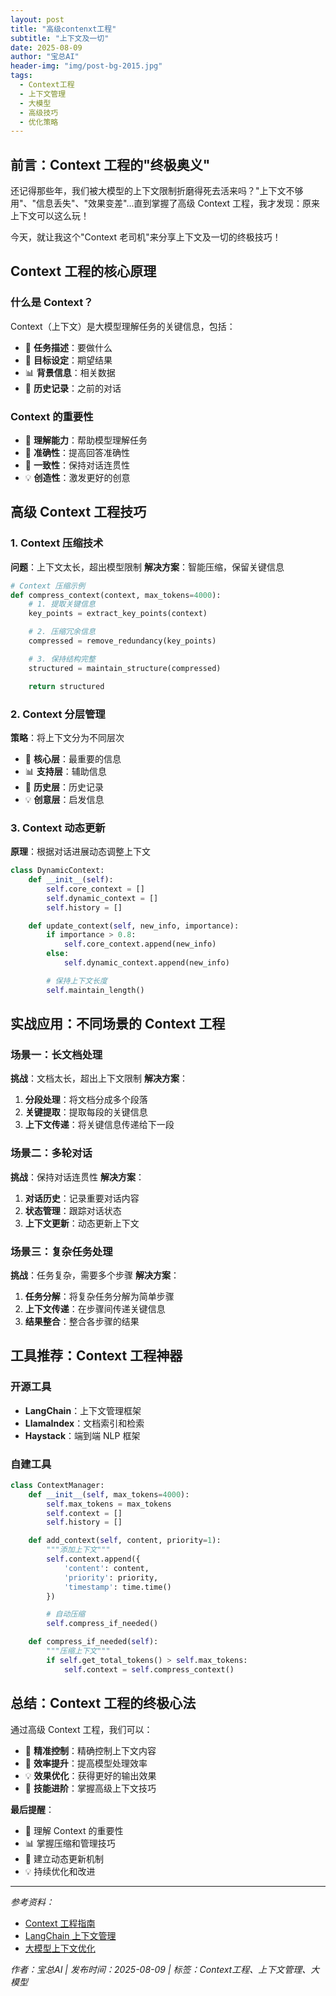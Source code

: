 ```yaml
---
layout: post
title: "高级contenxt工程"
subtitle: "上下文及一切"
date: 2025-08-09
author: "宝总AI"
header-img: "img/post-bg-2015.jpg"
tags:
  - Context工程
  - 上下文管理
  - 大模型
  - 高级技巧
  - 优化策略
---
```


## 前言：Context 工程的"终极奥义"

还记得那些年，我们被大模型的上下文限制折磨得死去活来吗？"上下文不够用"、"信息丢失"、"效果变差"...直到掌握了高级 Context 工程，我才发现：原来上下文可以这么玩！

今天，就让我这个"Context 老司机"来分享上下文及一切的终极技巧！

## Context 工程的核心原理

### 什么是 Context？
Context（上下文）是大模型理解任务的关键信息，包括：
- 📝 **任务描述**：要做什么
- 🎯 **目标设定**：期望结果
- 📊 **背景信息**：相关数据
- 🔄 **历史记录**：之前的对话

### Context 的重要性
- 🧠 **理解能力**：帮助模型理解任务
- 🎯 **准确性**：提高回答准确性
- 🔄 **一致性**：保持对话连贯性
- 💡 **创造性**：激发更好的创意

## 高级 Context 工程技巧

### 1. Context 压缩技术

**问题**：上下文太长，超出模型限制
**解决方案**：智能压缩，保留关键信息

```python
# Context 压缩示例
def compress_context(context, max_tokens=4000):
    # 1. 提取关键信息
    key_points = extract_key_points(context)

    # 2. 压缩冗余信息
    compressed = remove_redundancy(key_points)

    # 3. 保持结构完整
    structured = maintain_structure(compressed)

    return structured
```

### 2. Context 分层管理

**策略**：将上下文分为不同层次
- 🎯 **核心层**：最重要的信息
- 📊 **支持层**：辅助信息
- 🔄 **历史层**：历史记录
- 💡 **创意层**：启发信息

### 3. Context 动态更新

**原理**：根据对话进展动态调整上下文

```python
class DynamicContext:
    def __init__(self):
        self.core_context = []
        self.dynamic_context = []
        self.history = []

    def update_context(self, new_info, importance):
        if importance > 0.8:
            self.core_context.append(new_info)
        else:
            self.dynamic_context.append(new_info)

        # 保持上下文长度
        self.maintain_length()
```

## 实战应用：不同场景的 Context 工程

### 场景一：长文档处理

**挑战**：文档太长，超出上下文限制
**解决方案**：
1. **分段处理**：将文档分成多个段落
2. **关键提取**：提取每段的关键信息
3. **上下文传递**：将关键信息传递给下一段

### 场景二：多轮对话

**挑战**：保持对话连贯性
**解决方案**：
1. **对话历史**：记录重要对话内容
2. **状态管理**：跟踪对话状态
3. **上下文更新**：动态更新上下文

### 场景三：复杂任务处理

**挑战**：任务复杂，需要多个步骤
**解决方案**：
1. **任务分解**：将复杂任务分解为简单步骤
2. **上下文传递**：在步骤间传递关键信息
3. **结果整合**：整合各步骤的结果

## 工具推荐：Context 工程神器

### 开源工具
- **LangChain**：上下文管理框架
- **LlamaIndex**：文档索引和检索
- **Haystack**：端到端 NLP 框架

### 自建工具
```python
class ContextManager:
    def __init__(self, max_tokens=4000):
        self.max_tokens = max_tokens
        self.context = []
        self.history = []

    def add_context(self, content, priority=1):
        """添加上下文"""
        self.context.append({
            'content': content,
            'priority': priority,
            'timestamp': time.time()
        })

        # 自动压缩
        self.compress_if_needed()

    def compress_if_needed(self):
        """压缩上下文"""
        if self.get_total_tokens() > self.max_tokens:
            self.context = self.compress_context()
```

## 总结：Context 工程的终极心法

通过高级 Context 工程，我们可以：

- 🎯 **精准控制**：精确控制上下文内容
- 🚀 **效率提升**：提高模型处理效率
- 💡 **效果优化**：获得更好的输出效果
- 🔧 **技能进阶**：掌握高级上下文技巧

**最后提醒**：
- 🎯 理解 Context 的重要性
- 📊 掌握压缩和管理技巧
- 🔄 建立动态更新机制
- 💡 持续优化和改进

---

*参考资料：*
- [Context 工程指南](https://arxiv.org/abs/2303.16634)
- [LangChain 上下文管理](https://python.langchain.com/docs/modules/memory/)
- [大模型上下文优化](https://huggingface.co/docs/transformers/context_management)

*作者：宝总AI | 发布时间：2025-08-09 | 标签：Context工程、上下文管理、大模型*
